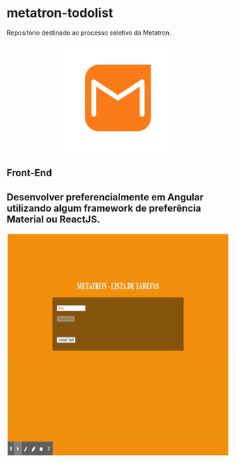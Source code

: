 # metatron-todolist
Repositório destinado ao processo seletivo da Metatron.

<p align="center">
<img src="img/metatron.png" width="250px">
</p>

<h2>Front-End<h2>
<p>Desenvolver preferencialmente em Angular utilizando algum framework de preferência Material ou ReactJS.</p>

<p align="center">
<img src="img/metatron.gif.gif" height="500px" width="500px">
</
